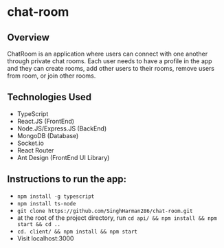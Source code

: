 # chat-room

## Overview
ChatRoom is an application where users can connect with one another through private chat rooms. Each user needs to have a profile in the app and they can create rooms, add other users to their rooms, remove users from room, or join other rooms.

## Technologies Used
- TypeScript
- React.JS (FrontEnd)
- Node.JS/Express.JS (BackEnd)
- MongoDB (Database)
- Socket.io
- React Router
- Ant Design (FrontEnd UI Library)

## Instructions to run the app:
- `npm install -g typescript`
- `npm install ts-node`
- `git clone https://github.com/SinghHarman286/chat-room.git`
- at the root of the project directory, run `cd api/ && npm install && npm start && cd ..`
- `cd. client/ && npm install && npm start`
- Visit localhost:3000
